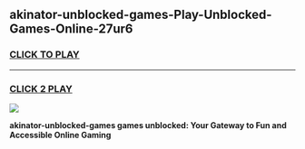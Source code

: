 
## akinator-unblocked-games-Play-Unblocked-Games-Online-27ur6
<h3>
<a href="https://premium76.site?title=akinator-unblocked-games&ref=25A">CLICK TO PLAY</a></h3>
<hr>

<h3>
<a href="https://premium76.site?title=akinator-unblocked-games&ref=25A">CLICK 2 PLAY</a>
  
</h3>

<a href="https://premium76.site?title=akinator-unblocked-games&ref=25A"><img src="https://clearcache.store/games.png"></a>


**akinator-unblocked-games games unblocked: Your Gateway to Fun and Accessible Online Gaming**
